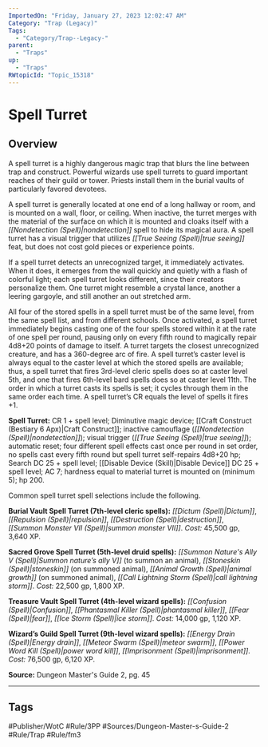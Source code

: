 ```yaml
---
ImportedOn: "Friday, January 27, 2023 12:02:47 AM"
Category: "Trap (Legacy)"
Tags:
  - "Category/Trap--Legacy-"
parent:
  - "Traps"
up:
  - "Traps"
RWtopicId: "Topic_15318"
---
```

# Spell Turret
## Overview
A spell turret is a highly dangerous magic trap that blurs the line between trap and construct. Powerful wizards use spell turrets to guard important reaches of their guild or tower. Priests install them in the burial vaults of particularly favored devotees.

A spell turret is generally located at one end of a long hallway or room, and is mounted on a wall, floor, or ceiling. When inactive, the turret merges with the material of the surface on which it is mounted and cloaks itself with a *[[Nondetection (Spell)|nondetection]]* spell to hide its magical aura. A spell turret has a visual trigger that utilizes *[[True Seeing (Spell)|true seeing]]* feat, but does not cost gold pieces or experience points.

If a spell turret detects an unrecognized target, it immediately activates. When it does, it emerges from the wall quickly and quietly with a flash of colorful light; each spell turret looks different, since their creators personalize them. One turret might resemble a crystal lance, another a leering gargoyle, and still another an out stretched arm.

All four of the stored spells in a spell turret must be of the same level, from the same spell list, and from different schools. Once activated, a spell turret immediately begins casting one of the four spells stored within it at the rate of one spell per round, pausing only on every fifth round to magically repair 4d8+20 points of damage to itself. A turret targets the closest unrecognized creature, and has a 360-degree arc of fire. A spell turret’s caster level is always equal to the caster level at which the stored spells are available; thus, a spell turret that fires 3rd-level cleric spells does so at caster level 5th, and one that fires 6th-level bard spells does so at caster level 11th. The order in which a turret casts its spells is set; it cycles through them in the same order each time. A spell turret’s CR equals the level of spells it fires +1.

**Spell Turret:** CR 1 + spell level; Diminutive magic device; [[Craft Construct (Bestiary 6 Apx)|Craft Construct]]; inactive camouflage (*[[Nondetection (Spell)|nondetection]]*); visual trigger (*[[True Seeing (Spell)|true seeing]]*); automatic reset; four different spell effects cast once per round in set order, no spells cast every fifth round but spell turret self-repairs 4d8+20 hp; Search DC 25 + spell level; [[Disable Device (Skill)|Disable Device]] DC 25 + spell level; AC 7; hardness equal to material turret is mounted on (minimum 5); hp 200.

Common spell turret spell selections include the following.

**Burial Vault Spell Turret (7th-level cleric spells):** *[[Dictum (Spell)|Dictum]]*, *[[Repulsion (Spell)|repulsion]]*, *[[Destruction (Spell)|destruction]]*, *[[Summon Monster VII (Spell)|summon monster VII]]*. *Cost:* 45,500 gp, 3,640 XP.

**Sacred Grove Spell Turret (5th-level druid spells):** *[[Summon Nature's Ally V (Spell)|Summon nature’s ally V]]* (to summon an animal), *[[Stoneskin (Spell)|stoneskin]]* (on summoned animal), *[[Animal Growth (Spell)|animal growth]]* (on summoned animal), *[[Call Lightning Storm (Spell)|call lightning storm]]*. *Cost:* 22,500 gp, 1,800 XP.

**Treasure Vault Spell Turret (4th-level wizard spells):** *[[Confusion (Spell)|Confusion]]*, *[[Phantasmal Killer (Spell)|phantasmal killer]]*, *[[Fear (Spell)|fear]]*, *[[Ice Storm (Spell)|ice storm]]*. *Cost:* 14,000 gp, 1,120 XP.

**Wizard’s Guild Spell Turret (9th-level wizard spells):** *[[Energy Drain (Spell)|Energy drain]]*, *[[Meteor Swarm (Spell)|meteor swarm]]*, *[[Power Word Kill (Spell)|power word kill]]*, *[[Imprisonment (Spell)|imprisonment]]*. *Cost:* 76,500 gp, 6,120 XP.

**Source:** Dungeon Master's Guide 2, pg. 45


---
## Tags
#Publisher/WotC #Rule/3PP #Sources/Dungeon-Master-s-Guide-2 #Rule/Trap #Rule/fm3

